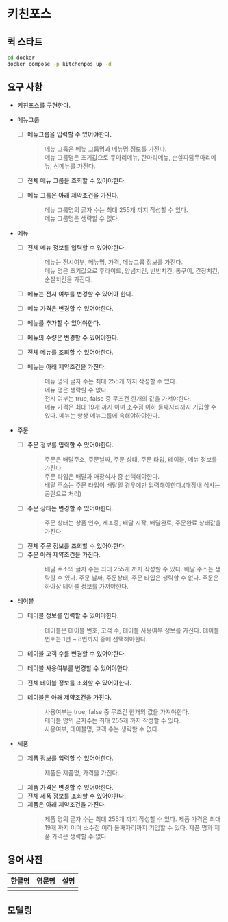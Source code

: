 # 키친포스

## 퀵 스타트

```sh
cd docker
docker compose -p kitchenpos up -d
```

## 요구 사항
- 키친포스를 구현한다.


- 메뉴그룹
  - [ ] 메뉴그룹을 입력할 수 있어야한다.
    > 메뉴 그룹은 메뉴 그룹명과 메뉴명 정보를 가진다.  
    메뉴 그룹명은 초기값으로 두마리메뉴, 한마리메뉴, 순살파닭두마리메뉴, 신메뉴를 가진다.
    > 

  - [ ] 전체 메뉴 그룹을 조회할 수 있어야한다.
  - [ ] 메뉴 그룹은 아래 제약조건을 가진다.
    > 메뉴 그룹명의 글자 수는 최대 255개 까지 작성할 수 있다.  
    메뉴 그룹명은 생략할 수 없다.
    >


- 메뉴
  - [ ] 전체 메뉴 정보를 입력할 수 있어야한다.
    > 메뉴는 전시여부, 메뉴명, 가격, 메뉴그룹 정보를 가진다.  
    메뉴 명은 초기값으로 후라이드, 양념치킨, 반반치킨, 통구이, 간장치킨, 순살치킨을 가진다.
    >
  - [ ] 메뉴는 전시 여부를 변경할 수 있어야 한다.
  - [ ] 메뉴 가격은 변경할 수 있어야한다.
  - [ ] 메뉴를 추가할 수 있어야한다.
  - [ ] 메뉴의 수량은 변경할 수 있어야한다.
  - [ ] 전체 메뉴를 조회할 수 있어야한다.
  - [ ] 메뉴는 아래 제약조건을 가진다.
    > 메뉴 명의 글자 수는 최대 255개 까지 작성할 수 있다.  
      메뉴 명은 생략할 수 없다.  
      전시 여부는 true, false 중 무조건 한개의 값을 가져야한다.  
      메뉴 가격은 최대 19개 까지 이며 소수점 이하 둘째자리까지 기입할 수 있다.
      메뉴는 항상 메뉴그룹에 속해야하야한다.
    > 


- 주문
  - [ ] 주문 정보를 입력할 수 있어야한다.
    > 주문은 배달주소, 주문날짜, 주문 상태, 주문 타입, 테이블, 메뉴 정보를 가진다.  
    주문 타입은 배달과 매장식사 중 선택해야한다.   
    배달 주소는 주문 타입이 배달일 경우에만 입력해야한다.(매장내 식사는 공란으로 처리)
    >
  - [ ] 주문 상태는 변경할 수 있어야한다.
    > 주문 상태는 상품 인수, 제조중, 배달 시작, 배달완료, 주문완료 상태값을 가진다.
  - [ ] 전체 주문 정보를 조회할 수 있어야한다.
  - [ ] 주문 아래 제약조건을 가진다.
    > 배달 주소의 글자 수는 최대 255개 까지 작성할 수 있다.
      배달 주소는 생략할 수 있다.
      주문 날짜, 주문상태, 주문 타입은 생략할 수 없다.
      주문은 하아상 테이블 정보를 가져야한다.
    >

- 테이블
  - [ ] 테이블 정보를 입력할 수 있어야한다.
    > 테이블은 테이블 번호, 고객 수, 테이블 사용여부 정보를 가진다.
    테이블 번호는 1번 ~ 8번까지 중에 선택해야한다.
    >
  - [ ] 테이블 고객 수를 변경할 수 있어야한다.
  - [ ] 테이블 사용여부를 변경할 수 있어야한다.
  - [ ] 전체 테이블 정보를 조회할 수 있어야한다.
  - [ ] 테이블은 아래 제약조건을 가진다.
    > 사용여부는 true, false 중 무조건 한개의 값을 가져야한다.  
      테이블 명의 글자수는 최대 255개 까지 작성할 수 있다.  
      사용여부, 테이블명, 고객 수는 생략할 수 없다.
    >


- 제품
  - [ ] 제품 정보를 입력할 수 있어야한다.
    >  제품은 제품명, 가격을 가진다.
  - [ ] 제품 가격은 변경할 수 있어야한다.
  - [ ] 전체 제품 정보를 조회할 수 있어야한다.
  - [ ] 제품은 아래 제약조건을 가진다.
    > 제품 명의 글자 수는 최대 255개 까지 작성할 수 있다.
      제품 가격은 최대 19개 까지 이며 소수점 이하 둘째자리까지 기입할 수 있다.
      제품 명과 제품 가격은 생략할 수 없다.
    > 

## 용어 사전

| 한글명 | 영문명 | 설명 |
|-----|-----|----|
|     |     |    |

## 모델링


